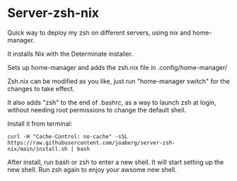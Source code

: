 # Server-zsh-nix
Quick way to deploy my zsh on different servers, using nix and home-manager.

It installs Nix with the Determinate installer.

Sets up home-manager and adds the zsh.nix file in .config/home-manager/

Zsh.nix can be modified as you like, just run "home-manager switch" for the changes to take effect.

It also adds "zsh" to the end of .bashrc, as a way to launch zsh at login, without needing root permissions to change the default shell.


Install it from terminal:
```
curl -H "Cache-Control: no-cache" -sSL https://raw.githubusercontent.com/joaberg/server-zsh-nix/main/install.sh | bash
```
After install, run bash or zsh to enter a new shell. 
It will start setting up the new shell.
Run zsh again to enjoy your awsome new shell.


